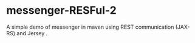 # messenger-RESFul-2
A simple demo of messenger in maven using REST communication (JAX-RS) and Jersey .
